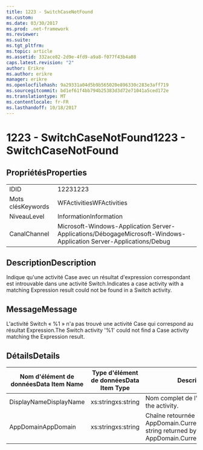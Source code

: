```yaml
---
title: 1223 - SwitchCaseNotFound
ms.custom: 
ms.date: 03/30/2017
ms.prod: .net-framework
ms.reviewer: 
ms.suite: 
ms.tgt_pltfrm: 
ms.topic: article
ms.assetid: 332ace82-2d9e-4fd9-a9a8-f077f43b4a08
caps.latest.revision: "2"
author: Erikre
ms.author: erikre
manager: erikre
ms.openlocfilehash: 9a29331a04d5b9b565020e896330c283e3aff719
ms.sourcegitcommit: bd1ef61f4bb794b25383d3d72e71041a5ced172e
ms.translationtype: MT
ms.contentlocale: fr-FR
ms.lasthandoff: 10/18/2017
---
```

# <a name="1223---switchcasenotfound"></a><span data-ttu-id="1067d-102">1223 - SwitchCaseNotFound</span><span class="sxs-lookup"><span data-stu-id="1067d-102">1223 - SwitchCaseNotFound</span></span>
## <a name="properties"></a><span data-ttu-id="1067d-103">Propriétés</span><span class="sxs-lookup"><span data-stu-id="1067d-103">Properties</span></span>  
  
|||  
|-|-|  
|<span data-ttu-id="1067d-104">ID</span><span class="sxs-lookup"><span data-stu-id="1067d-104">ID</span></span>|<span data-ttu-id="1067d-105">1223</span><span class="sxs-lookup"><span data-stu-id="1067d-105">1223</span></span>|  
|<span data-ttu-id="1067d-106">Mots clés</span><span class="sxs-lookup"><span data-stu-id="1067d-106">Keywords</span></span>|<span data-ttu-id="1067d-107">WFActivities</span><span class="sxs-lookup"><span data-stu-id="1067d-107">WFActivities</span></span>|  
|<span data-ttu-id="1067d-108">Niveau</span><span class="sxs-lookup"><span data-stu-id="1067d-108">Level</span></span>|<span data-ttu-id="1067d-109">Information</span><span class="sxs-lookup"><span data-stu-id="1067d-109">Information</span></span>|  
|<span data-ttu-id="1067d-110">Canal</span><span class="sxs-lookup"><span data-stu-id="1067d-110">Channel</span></span>|<span data-ttu-id="1067d-111">Microsoft-Windows-Application Server-Applications/Débogage</span><span class="sxs-lookup"><span data-stu-id="1067d-111">Microsoft-Windows-Application Server-Applications/Debug</span></span>|  
  
## <a name="description"></a><span data-ttu-id="1067d-112">Description</span><span class="sxs-lookup"><span data-stu-id="1067d-112">Description</span></span>  
 <span data-ttu-id="1067d-113">Indique qu'une activité Case avec un résultat d'expression correspondant est introuvable dans une activité Switch.</span><span class="sxs-lookup"><span data-stu-id="1067d-113">Indicates a case activity with a matching Expression result could not be found in a Switch activity.</span></span>  
  
## <a name="message"></a><span data-ttu-id="1067d-114">Message</span><span class="sxs-lookup"><span data-stu-id="1067d-114">Message</span></span>  
 <span data-ttu-id="1067d-115">L'activité Switch « %1 » n'a pas trouvé une activité Case qui correspond au résultat Expression.</span><span class="sxs-lookup"><span data-stu-id="1067d-115">The Switch activity '%1' could not find a Case activity matching the Expression result.</span></span>  
  
## <a name="details"></a><span data-ttu-id="1067d-116">Détails</span><span class="sxs-lookup"><span data-stu-id="1067d-116">Details</span></span>  
  
|<span data-ttu-id="1067d-117">Nom d'élément de données</span><span class="sxs-lookup"><span data-stu-id="1067d-117">Data Item Name</span></span>|<span data-ttu-id="1067d-118">Type d'élément de données</span><span class="sxs-lookup"><span data-stu-id="1067d-118">Data Item Type</span></span>|<span data-ttu-id="1067d-119">Description</span><span class="sxs-lookup"><span data-stu-id="1067d-119">Description</span></span>|  
|--------------------|--------------------|-----------------|  
|<span data-ttu-id="1067d-120">DisplayName</span><span class="sxs-lookup"><span data-stu-id="1067d-120">DisplayName</span></span>|<span data-ttu-id="1067d-121">xs:string</span><span class="sxs-lookup"><span data-stu-id="1067d-121">xs:string</span></span>|<span data-ttu-id="1067d-122">Nom complet de l'activité.</span><span class="sxs-lookup"><span data-stu-id="1067d-122">The display name of the activity.</span></span>|  
|<span data-ttu-id="1067d-123">AppDomain</span><span class="sxs-lookup"><span data-stu-id="1067d-123">AppDomain</span></span>|<span data-ttu-id="1067d-124">xs:string</span><span class="sxs-lookup"><span data-stu-id="1067d-124">xs:string</span></span>|<span data-ttu-id="1067d-125">Chaîne retournée par AppDomain.CurrentDomain.FriendlyName.</span><span class="sxs-lookup"><span data-stu-id="1067d-125">The string returned by AppDomain.CurrentDomain.FriendlyName.</span></span>|
